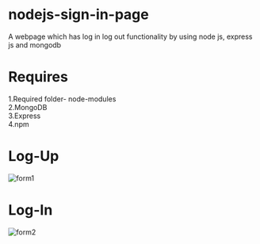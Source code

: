 # nodejs-sign-in-page
A webpage which has log in log out functionality by using node js, express js and mongodb

# Requires
1.Required folder- node-modules<br>
2.MongoDB<br>
3.Express<br>
4.npm<br>

# Log-Up
![form1](https://user-images.githubusercontent.com/71294563/170792698-c367c339-5874-4d56-a7af-c611e7c3a92b.png)

# Log-In
![form2](https://user-images.githubusercontent.com/71294563/170792804-7dd58b70-70ad-4742-af2b-abc26cbb0359.png)

